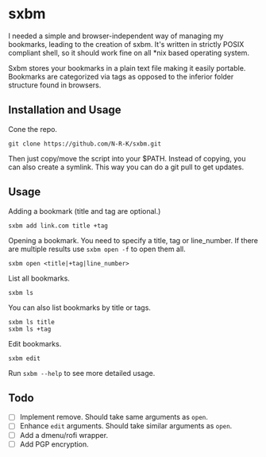 # sxbm
I needed a simple and browser-independent way of managing my bookmarks, leading to the creation of sxbm.
It's written in strictly POSIX compliant shell, so it should work fine on all \*nix based operating system.

Sxbm stores your bookmarks in a plain text file making it easily portable.
Bookmarks are categorized via tags as opposed to the inferior folder structure found in browsers.

## Installation and Usage
Cone the repo.

```
git clone https://github.com/N-R-K/sxbm.git
```

Then just copy/move the script into your $PATH.
Instead of copying, you can also create a symlink. This way you can do a git pull to get updates.

## Usage
Adding a bookmark (title and tag are optional.)
```
sxbm add link.com title +tag
```

Opening a bookmark. You need to specify a title, tag or line_number. If there are multiple results use `sxbm open -f` to open them all.
```
sxbm open <title|+tag|line_number>
```

List all bookmarks.
```
sxbm ls
```

You can also list bookmarks by title or tags.
```
sxbm ls title
sxbm ls +tag
```

Edit bookmarks.
```
sxbm edit
```

Run `sxbm --help` to see more detailed usage.

## Todo

- [ ] Implement remove. Should take same arguments as `open`.
- [ ] Enhance `edit` arguments. Should take similar arguments as `open`.
- [ ] Add a dmenu/rofi wrapper.
- [ ] Add PGP encryption.
